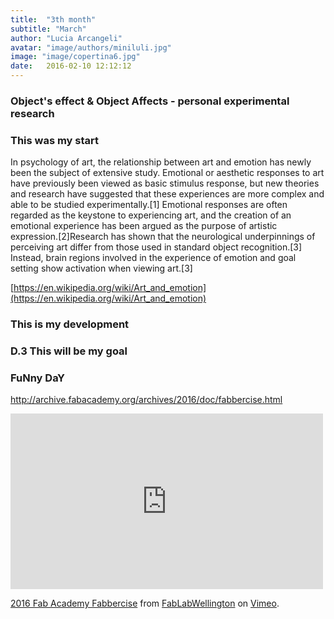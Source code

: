 ```yaml
---
title:  "3th month"
subtitle: "March"
author: "Lucia Arcangeli"
avatar: "image/authors/miniluli.jpg"
image: "image/copertina6.jpg"
date:   2016-02-10 12:12:12
---
```


### Object's effect & Object Affects - personal experimental research

### This was my start 

In psychology of art, the relationship between art and emotion has newly been the subject of extensive study. Emotional or aesthetic responses to art have previously been viewed as basic stimulus response, but new theories and research have suggested that these experiences are more complex and able to be studied experimentally.[1] Emotional responses are often regarded as the keystone to experiencing art, and the creation of an emotional experience has been argued as the purpose of artistic expression.[2]Research has shown that the neurological underpinnings of perceiving art differ from those used in standard object recognition.[3] Instead, brain regions involved in the experience of emotion and goal setting show activation when viewing art.[3]

[https://en.wikipedia.org/wiki/Art_and_emotion](https://en.wikipedia.org/wiki/Art_and_emotion)

### This is my development


### D.3 This will be my goal


### FuNny DaY 

http://archive.fabacademy.org/archives/2016/doc/fabbercise.html


<iframe src="https://player.vimeo.com/video/158287252" width="500" height="281" frameborder="0" webkitallowfullscreen mozallowfullscreen allowfullscreen></iframe>
<p><a href="https://vimeo.com/158287252">2016 Fab Academy Fabbercise</a> from <a href="https://vimeo.com/user23516913">FabLabWellington</a> on <a href="https://vimeo.com">Vimeo</a>.</p>


